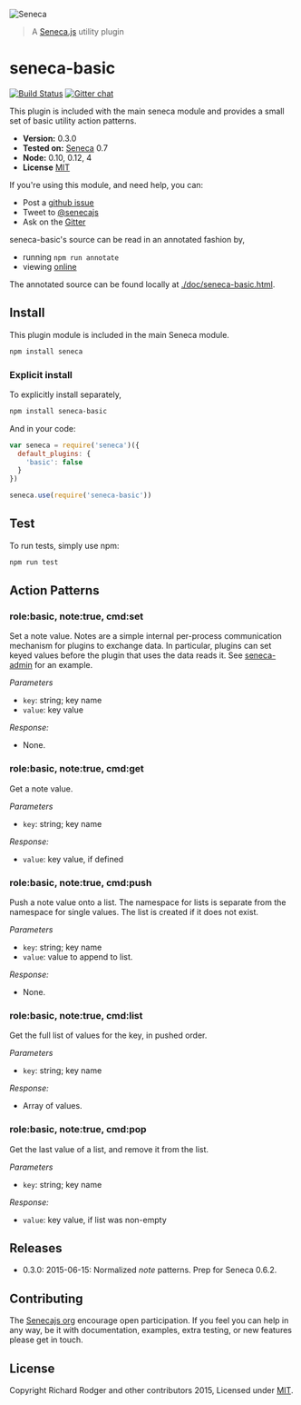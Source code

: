 ![Seneca](http://senecajs.org/files/assets/seneca-logo.png)
> A [Seneca.js][] utility plugin

# seneca-basic 
[![Build Status][travis-badge]][travis-url]
[![Gitter chat][gitter-badge]][gitter-url]

This plugin is included with the main seneca module and provides a
small set of basic utility action patterns.

- __Version:__ 0.3.0
- __Tested on:__ [Seneca](https://github.com/senecajs/seneca) 0.7
- __Node:__ 0.10, 0.12, 4
- __License__ [MIT][]

If you're using this module, and need help, you can:

- Post a [github issue](https://github.com/senecajs/seneca-basic/issues)
- Tweet to [@senecajs](http://twitter.com/senecajs)
- Ask on the [Gitter][gitter-url]

seneca-basic's source can be read in an annotated fashion by,
- running `npm run annotate`
- viewing [online](http://rjrodger.github.io/seneca-basic/doc/basic.html)

The annotated source can be found locally at [./doc/seneca-basic.html]().

## Install

This plugin module is included in the main Seneca module.

```sh
npm install seneca
```

### Explicit install
To explicitly install separately,

```sh
npm install seneca-basic
```

And in your code:

```js
var seneca = require('seneca')({
  default_plugins: {
    'basic': false
  }
})

seneca.use(require('seneca-basic'))
```

## Test  

To run tests, simply use npm:

```sh
npm run test
```

## Action Patterns

### role:basic, note:true, cmd:set

Set a note value. Notes are a simple internal per-process
communication mechanism for plugins to exchange data. In particular,
plugins can set keyed values before the plugin that uses the data
reads it. See [seneca-admin][seneca-admin] for an example.

_Parameters_
 
   * `key`:   string; key name
   * `value`: key value

_Response:_

   * None.


### role:basic, note:true, cmd:get

Get a note value.

_Parameters_
 
   * `key`:   string; key name

_Response:_

   * `value`: key value, if defined


### role:basic, note:true, cmd:push

Push a note value onto a list. The namespace for lists is separate
from the namespace for single values. The list is created if it does not exist.

_Parameters_
 
   * `key`: string; key name
   * `value`: value to append to list.

_Response:_

   * None.


### role:basic, note:true, cmd:list

Get the full list of values for the key, in pushed order.

_Parameters_
 
   * `key`: string; key name

_Response:_

   * Array of values.


### role:basic, note:true, cmd:pop

Get the last value of a list, and remove it from the list.

_Parameters_
 
   * `key`: string; key name

_Response:_

   * `value`: key value, if list was non-empty


## Releases
    
- 0.3.0: 2015-06-15: Normalized _note_ patterns. Prep for Seneca 0.6.2.

## Contributing
The [Senecajs org][] encourage open participation. If you feel you can help in any way, be it with
documentation, examples, extra testing, or new features please get in touch.

## License
Copyright Richard Rodger and other contributors 2015, Licensed under [MIT][].

[travis-badge]: https://travis-ci.org/senecajs/seneca-basic.svg?branch=master
[travis-url]: https://travis-ci.org/senecajs/seneca-basic
[gitter-badge]: https://badges.gitter.im/Join%20Chat.svg
[gitter-url]: https://gitter.im/senecajs/seneca

[MIT]: ./LICENSE
[Senecajs org]: https://github.com/senecajs/
[Seneca.js]: https://www.npmjs.com/package/seneca
[senecajs.org]: http://senecajs.org/
[github issue]: https://github.com/senecajs/seneca-basic/issues
[@senecajs]: http://twitter.com/senecajs
[seneca-admin]: https://github.com/rjrodger/seneca-admin